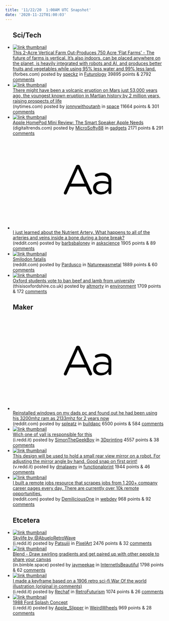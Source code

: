```yaml
---
title: '11/22/20  1:00AM UTC Snapshot'
date: '2020-11-22T01:00:03'
---
```

<ul>
<h2>Sci/Tech</h2>

<li><a href='https://www.forbes.com/sites/johnkoetsier/2020/11/20/this-2-acre-vertical-farm-out-produces-750-acre-flat-farms/'><img src='https://b.thumbs.redditmedia.com/1J263Kf-dr--VEvVVGJj5MGgcHwTqoQFGJAisj6ZiRs.jpg' alt='link thumbnail'></a><div><div class='linkTitle'><a href='https://www.forbes.com/sites/johnkoetsier/2020/11/20/this-2-acre-vertical-farm-out-produces-750-acre-flat-farms/'>This 2-Acre Vertical Farm Out-Produces 750 Acre ‘Flat Farms’ - The future of farms is vertical. It’s also indoors, can be placed anywhere on the planet, is heavily integrated with robots and AI, and produces better fruits and vegetables while using 95% less water and 99% less land.</a></div>(forbes.com) posted by <a href='https://www.reddit.com/user/speckz'>speckz</a> in <a href='https://www.reddit.com/r/Futurology'>Futurology</a> 39895 points & 2792 <a href='https://www.reddit.com/r/Futurology/comments/jyapvi/this_2acre_vertical_farm_outproduces_750_acre/'>comments</a></div></li>

<li><a href='https://www.nytimes.com/2020/11/20/science/mars-volcano-eruption.html'><img src='https://b.thumbs.redditmedia.com/8X3avaBLKO3TSG5BG2VsLqcFbLHeZHQcd6pU7_pQqmo.jpg' alt='link thumbnail'></a><div><div class='linkTitle'><a href='https://www.nytimes.com/2020/11/20/science/mars-volcano-eruption.html'>There might have been a volcanic eruption on Mars just 53,000 years ago, the youngest known eruption in Martian history by 2 million years, raising prospects of life</a></div>(nytimes.com) posted by <a href='https://www.reddit.com/user/jonnywithoutanh'>jonnywithoutanh</a> in <a href='https://www.reddit.com/r/space'>space</a> 11664 points & 301 <a href='https://www.reddit.com/r/space/comments/jydkjn/there_might_have_been_a_volcanic_eruption_on_mars/'>comments</a></div></li>

<li><a href='https://www.digitaltrends.com/smart-home-reviews/apple-homepod-mini-review/'><img src='https://b.thumbs.redditmedia.com/PVct25nWRfp7qSfV6qYFK_RaDDD_YaCZqJp3GRVCgjs.jpg' alt='link thumbnail'></a><div><div class='linkTitle'><a href='https://www.digitaltrends.com/smart-home-reviews/apple-homepod-mini-review/'>Apple HomePod Mini Review: The Smart Speaker Apple Needs</a></div>(digitaltrends.com) posted by <a href='https://www.reddit.com/user/MicroSofty88'>MicroSofty88</a> in <a href='https://www.reddit.com/r/gadgets'>gadgets</a> 2171 points & 291 <a href='https://www.reddit.com/r/gadgets/comments/jyfi2v/apple_homepod_mini_review_the_smart_speaker_apple/'>comments</a></div></li>

<li><a href='https://www.reddit.com/r/askscience/comments/jyajb1/i_just_learned_about_the_nutrient_artery_what/'><svg version='1.1' viewBox='-34 -12 104 64' preserveAspectRatio='xMidYMid slice' xmlns='http://www.w3.org/2000/svg' xmlns:xlink='http://www.w3.org/1999/xlink'>
    <title>text link thumbnail</title>
    <path d='M12.19,8.84a1.45,1.45,0,0,0-1.4-1h-.12a1.46,1.46,0,0,0-1.42,1L1.14,26.56a1.29,1.29,0,0,0-.14.59,1,1,0,0,0,1,1,1.12,1.12,0,0,0,1.08-.77l2.08-4.65h11l2.08,4.59a1.24,1.24,0,0,0,1.12.83,1.08,1.08,0,0,0,1.08-1.08,1.64,1.64,0,0,0-.14-.57ZM6.08,20.71l4.59-10.22,4.6,10.22Z'>
    </path>
    <path d='M32.24,14.78A6.35,6.35,0,0,0,27.6,13.2a11.36,11.36,0,0,0-4.7,1,1,1,0,0,0-.58.89,1,1,0,0,0,.94.92,1.23,1.23,0,0,0,.39-.08,8.87,8.87,0,0,1,3.72-.81c2.7,0,4.28,1.33,4.28,3.92v.5a15.29,15.29,0,0,0-4.42-.61c-3.64,0-6.14,1.61-6.14,4.64v.05c0,2.95,2.7,4.48,5.37,4.48a6.29,6.29,0,0,0,5.19-2.48V26.9a1,1,0,0,0,1,1,1,1,0,0,0,1-1.06V19A5.71,5.71,0,0,0,32.24,14.78Zm-.56,7.7c0,2.28-2.17,3.89-4.81,3.89-1.94,0-3.61-1.06-3.61-2.86v-.06c0-1.8,1.5-3,4.2-3a15.2,15.2,0,0,1,4.22.61Z'>
    </path>
    </svg></a><div><div class='linkTitle'><a href='https://www.reddit.com/r/askscience/comments/jyajb1/i_just_learned_about_the_nutrient_artery_what/'>I just learned about the Nutrient Artery. What happens to all of the arteries and veins inside a bone during a bone break?</a></div>(reddit.com) posted by <a href='https://www.reddit.com/user/barbsbaloney'>barbsbaloney</a> in <a href='https://www.reddit.com/r/askscience'>askscience</a> 1905 points & 89 <a href='https://www.reddit.com/r/askscience/comments/jyajb1/i_just_learned_about_the_nutrient_artery_what/'>comments</a></div></li>

<li><a href='https://www.reddit.com/gallery/jyacfl'><img src='https://b.thumbs.redditmedia.com/mPLCouQW6NVhplYYxZ0M3JT3D66G41CYmbMtxRelt9s.jpg' alt='link thumbnail'></a><div><div class='linkTitle'><a href='https://www.reddit.com/gallery/jyacfl'>Smilodon fatalis</a></div>(reddit.com) posted by <a href='https://www.reddit.com/user/Pardusco'>Pardusco</a> in <a href='https://www.reddit.com/r/Naturewasmetal'>Naturewasmetal</a> 1889 points & 60 <a href='https://www.reddit.com/r/Naturewasmetal/comments/jyacfl/smilodon_fatalis/'>comments</a></div></li>

<li><a href='https://www.thisisoxfordshire.co.uk/news/18888686.oxford-students-vote-ban-beef-lamb-university/'><img src='https://b.thumbs.redditmedia.com/mrbePXfifRv_LJLaJ8d6PrBEmua0OC641hYc1og8NNk.jpg' alt='link thumbnail'></a><div><div class='linkTitle'><a href='https://www.thisisoxfordshire.co.uk/news/18888686.oxford-students-vote-ban-beef-lamb-university/'>Oxford students vote to ban beef and lamb from university</a></div>(thisisoxfordshire.co.uk) posted by <a href='https://www.reddit.com/user/altmorty'>altmorty</a> in <a href='https://www.reddit.com/r/environment'>environment</a> 1709 points & 172 <a href='https://www.reddit.com/r/environment/comments/jye21g/oxford_students_vote_to_ban_beef_and_lamb_from/'>comments</a></div></li>

<h2>Maker</h2>

<li><a href='https://www.reddit.com/r/buildapc/comments/jyamb6/reinstalled_windows_on_my_dads_pc_and_found_out/'><svg version='1.1' viewBox='-34 -12 104 64' preserveAspectRatio='xMidYMid slice' xmlns='http://www.w3.org/2000/svg' xmlns:xlink='http://www.w3.org/1999/xlink'>
    <title>text link thumbnail</title>
    <path d='M12.19,8.84a1.45,1.45,0,0,0-1.4-1h-.12a1.46,1.46,0,0,0-1.42,1L1.14,26.56a1.29,1.29,0,0,0-.14.59,1,1,0,0,0,1,1,1.12,1.12,0,0,0,1.08-.77l2.08-4.65h11l2.08,4.59a1.24,1.24,0,0,0,1.12.83,1.08,1.08,0,0,0,1.08-1.08,1.64,1.64,0,0,0-.14-.57ZM6.08,20.71l4.59-10.22,4.6,10.22Z'>
    </path>
    <path d='M32.24,14.78A6.35,6.35,0,0,0,27.6,13.2a11.36,11.36,0,0,0-4.7,1,1,1,0,0,0-.58.89,1,1,0,0,0,.94.92,1.23,1.23,0,0,0,.39-.08,8.87,8.87,0,0,1,3.72-.81c2.7,0,4.28,1.33,4.28,3.92v.5a15.29,15.29,0,0,0-4.42-.61c-3.64,0-6.14,1.61-6.14,4.64v.05c0,2.95,2.7,4.48,5.37,4.48a6.29,6.29,0,0,0,5.19-2.48V26.9a1,1,0,0,0,1,1,1,1,0,0,0,1-1.06V19A5.71,5.71,0,0,0,32.24,14.78Zm-.56,7.7c0,2.28-2.17,3.89-4.81,3.89-1.94,0-3.61-1.06-3.61-2.86v-.06c0-1.8,1.5-3,4.2-3a15.2,15.2,0,0,1,4.22.61Z'>
    </path>
    </svg></a><div><div class='linkTitle'><a href='https://www.reddit.com/r/buildapc/comments/jyamb6/reinstalled_windows_on_my_dads_pc_and_found_out/'>Reinstalled windows on my dads pc and found out he had been using his 3200mhz ram as 2133mhz for 2 years now</a></div>(reddit.com) posted by <a href='https://www.reddit.com/user/spleatz'>spleatz</a> in <a href='https://www.reddit.com/r/buildapc'>buildapc</a> 6500 points & 584 <a href='https://www.reddit.com/r/buildapc/comments/jyamb6/reinstalled_windows_on_my_dads_pc_and_found_out/'>comments</a></div></li>

<li><a href='https://i.redd.it/g50ly40f2l061.jpg'><img src='https://a.thumbs.redditmedia.com/lrAyJgzVgHHdyzMAs-utCE0IH6bS-7eHg2cFRXE-Gh0.jpg' alt='link thumbnail'></a><div><div class='linkTitle'><a href='https://i.redd.it/g50ly40f2l061.jpg'>Wich one of yall is responsible for this</a></div>(i.redd.it) posted by <a href='https://www.reddit.com/user/SimonTheGeekBoy'>SimonTheGeekBoy</a> in <a href='https://www.reddit.com/r/3Dprinting'>3Dprinting</a> 4557 points & 38 <a href='https://www.reddit.com/r/3Dprinting/comments/jybxco/wich_one_of_yall_is_responsible_for_this/'>comments</a></div></li>

<li><a href='https://v.redd.it/6pzzlxzwxk061'><img src='https://b.thumbs.redditmedia.com/wVmHrkhsGCX3onv4_uoyi4XL49VsDqptcS1ET8reBTc.jpg' alt='link thumbnail'></a><div><div class='linkTitle'><a href='https://v.redd.it/6pzzlxzwxk061'>This design will be used to hold a small rear view mirror on a robot. For adjusting the mirror angle by hand. Good snap on first print!</a></div>(v.redd.it) posted by <a href='https://www.reddit.com/user/dmalawey'>dmalawey</a> in <a href='https://www.reddit.com/r/functionalprint'>functionalprint</a> 1944 points & 46 <a href='https://www.reddit.com/r/functionalprint/comments/jy9dqp/this_design_will_be_used_to_hold_a_small_rear/'>comments</a></div></li>

<li><a href='https://www.reddit.com/r/webdev/comments/jyaazz/i_built_a_remote_jobs_resource_that_scrapes_jobs/'><img src='https://b.thumbs.redditmedia.com/0_N7TVLSaJrYhqS1abMEu1asqJY_xZKNT-iKGg6ihPQ.jpg' alt='link thumbnail'></a><div><div class='linkTitle'><a href='https://www.reddit.com/r/webdev/comments/jyaazz/i_built_a_remote_jobs_resource_that_scrapes_jobs/'>I built a remote jobs resource that scrapes jobs from 1,200+ company career pages every day. There are currently over 10k remote opportunities.</a></div>(reddit.com) posted by <a href='https://www.reddit.com/user/DemiliciousOne'>DemiliciousOne</a> in <a href='https://www.reddit.com/r/webdev'>webdev</a> 968 points & 92 <a href='https://www.reddit.com/r/webdev/comments/jyaazz/i_built_a_remote_jobs_resource_that_scrapes_jobs/'>comments</a></div></li>

<h2>Etcetera</h2>

<li><a href='https://i.redd.it/9cmcanw2xk061.png'><img src='https://b.thumbs.redditmedia.com/8tYX4jdyxgeZyg5W3TWVpry6YQsISCrQw4wvUM0A8vw.jpg' alt='link thumbnail'></a><div><div class='linkTitle'><a href='https://i.redd.it/9cmcanw2xk061.png'>Skylife by @AbueloRetroWave</a></div>(i.redd.it) posted by <a href='https://www.reddit.com/user/Patsuiii'>Patsuiii</a> in <a href='https://www.reddit.com/r/PixelArt'>PixelArt</a> 2476 points & 32 <a href='https://www.reddit.com/r/PixelArt/comments/jy9bai/skylife_by_abueloretrowave/'>comments</a></div></li>

<li><a href='https://in.bimble.space/blend'><img src='https://a.thumbs.redditmedia.com/_q6Dn-4226z0K9zgdCIOsBGJ5OMBCOFu5YxtK1kfHn0.jpg' alt='link thumbnail'></a><div><div class='linkTitle'><a href='https://in.bimble.space/blend'>Blend - Draw swirling gradients and get paired up with other people to share your canvas</a></div>(in.bimble.space) posted by <a href='https://www.reddit.com/user/jaymeekae'>jaymeekae</a> in <a href='https://www.reddit.com/r/InternetIsBeautiful'>InternetIsBeautiful</a> 1798 points & 62 <a href='https://www.reddit.com/r/InternetIsBeautiful/comments/jyc2m0/blend_draw_swirling_gradients_and_get_paired_up/'>comments</a></div></li>

<li><a href='https://i.redd.it/lb8r4eq4bl061.jpg'><img src='https://b.thumbs.redditmedia.com/VL5M-T2asTv6tGQUhuENfqhcEv0X0FPNpQefuBkxCVw.jpg' alt='link thumbnail'></a><div><div class='linkTitle'><a href='https://i.redd.it/lb8r4eq4bl061.jpg'>I made a keyframe based on a 1906 retro sci-fi War Of the world illustration (original in comments)</a></div>(i.redd.it) posted by <a href='https://www.reddit.com/user/Rechaf'>Rechaf</a> in <a href='https://www.reddit.com/r/RetroFuturism'>RetroFuturism</a> 1074 points & 26 <a href='https://www.reddit.com/r/RetroFuturism/comments/jyabho/i_made_a_keyframe_based_on_a_1906_retro_scifi_war/'>comments</a></div></li>

<li><a href='https://i.redd.it/h3nvn04ydk061.jpg'><img src='https://b.thumbs.redditmedia.com/HV02qDWPREdQdnLwJvotq_4xVH2PBWBb-TPjHOmxigU.jpg' alt='link thumbnail'></a><div><div class='linkTitle'><a href='https://i.redd.it/h3nvn04ydk061.jpg'>1988 Ford Splash Concept</a></div>(i.redd.it) posted by <a href='https://www.reddit.com/user/Apple_Slipper'>Apple_Slipper</a> in <a href='https://www.reddit.com/r/WeirdWheels'>WeirdWheels</a> 969 points & 28 <a href='https://www.reddit.com/r/WeirdWheels/comments/jy878e/1988_ford_splash_concept/'>comments</a></div></li>

</ul>
